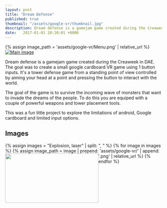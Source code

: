 ```yaml
---
layout: post
title: "Dream Defense"
published: true 
thumbnail: "/assets/google-vr/thumbnail.jpg" 
description: Dream defense is a gamejam game created during the Creaweek in DAE. The goal was to create a small google cardboard VR game using 1 button inputs.
date:   2017-01-01 20:30:01 +0000
---
```


{% assign image_path = 'assets/google-vr/Menu.png' | relative_url %}
<a href="{{ image_path }}" style="clear:left" >
<img class="alignleft size-medium wp-image-113" src="{{ image_path }}" alt="Main image" />
</a>

Dream defense is a gamejam game created during the Creaweek in DAE. The goal was to create a small google cardboard VR game using 1 button inputs. It's a tower defense game 
from a standing point of view controlled by aiming your head at a point and pressing the button to interact with the world.

The goal of the game is to survive the incoming wave of monsters that want to invade the dreams of the people. 
To do this you are equiped with a couple of powerful weapons and tower placement tools.

This was a fun little project to explore the limitations of android, Google cardboard and limited input options.

## Images

{% assign images = "Explosion, laser" | split: ", " %}
{% for image in images %}
{% assign image_path = image | prepend: 'assets/google-vr/' | append: '.png' | relative_url %}
<a href="{{ image_path }}" style="float:left" ><img class="alignleft size-medium wp-image-113" src="{{ image_path }}" alt="" width="300" height="159" /></a>
{% endfor %}

<div style="clear:left"></div>

